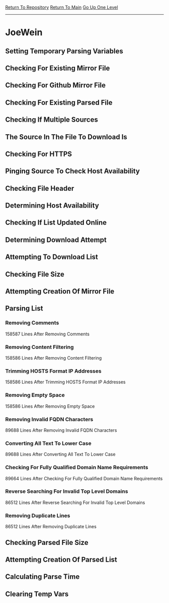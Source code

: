 [Return To Repository](https://github.com/deathbybandaid/piholeparser/)
[Return To Main](https://github.com/deathbybandaid/piholeparser/blob/master/RecentRunLogs/Mainlog.md)
[Go Up One Level](https://github.com/deathbybandaid/piholeparser/blob/master/RecentRunLogs/TopLevelScripts/30-Processing-External-Blacklists.md)
____________________________________
# JoeWein
## Setting Temporary Parsing Variables
## Checking For Existing Mirror File
## Checking For Github Mirror File
## Checking For Existing Parsed File
## Checking If Multiple Sources
## The Source In The File To Download Is
## Checking For HTTPS
## Pinging Source To Check Host Availability
## Checking File Header
## Determining Host Availability
## Checking If List Updated Online
## Determining Download Attempt
## Attempting To Download List
## Checking File Size
## Attempting Creation Of Mirror File
## Parsing List
### Removing Comments
158587 Lines After Removing Comments
### Removing Content Filtering
158586 Lines After Removing Content Filtering
### Trimming HOSTS Format IP Addresses
158586 Lines After Trimming HOSTS Format IP Addresses
### Removing Empty Space
158586 Lines After Removing Empty Space
### Removing Invalid FQDN Characters
89688 Lines After Removing Invalid FQDN Characters
### Converting All Text To Lower Case
89688 Lines After Converting All Text To Lower Case
### Checking For Fully Qualified Domain Name Requirements
89664 Lines After Checking For Fully Qualified Domain Name Requirements
### Reverse Searching For Invalid Top Level Domains
86512 Lines After Reverse Searching For Invalid Top Level Domains
### Removing Duplicate Lines
86512 Lines After Removing Duplicate Lines
## Checking Parsed File Size
## Attempting Creation Of Parsed List
## Calculating Parse Time
## Clearing Temp Vars
